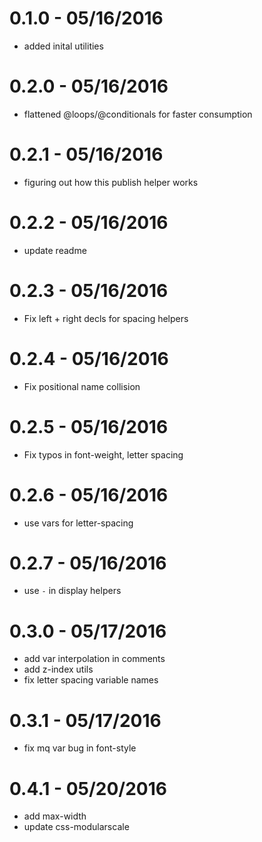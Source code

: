 # 0.1.0 - 05/16/2016
- added inital utilities

# 0.2.0 - 05/16/2016
- flattened @loops/@conditionals for faster consumption

# 0.2.1 - 05/16/2016
- figuring out how this publish helper works

# 0.2.2 - 05/16/2016
- update readme

# 0.2.3 - 05/16/2016
- Fix left + right decls for spacing helpers

# 0.2.4 - 05/16/2016
- Fix positional name collision

# 0.2.5 - 05/16/2016
- Fix typos in font-weight, letter spacing

# 0.2.6 - 05/16/2016
- use vars for letter-spacing

# 0.2.7 - 05/16/2016
- use `-` in display helpers

# 0.3.0 - 05/17/2016
- add var interpolation in comments
- add z-index utils
- fix letter spacing variable names

# 0.3.1 - 05/17/2016
- fix mq var bug in font-style

# 0.4.1 - 05/20/2016
- add max-width
- update css-modularscale
